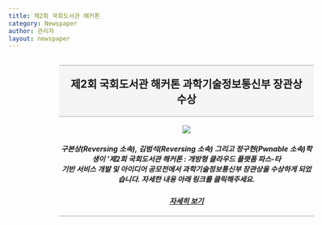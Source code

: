 ```yaml
---
title: 제2회 국회도서관 해커톤
category: Newspaper
author: 관리자
layout: newspaper
---
```

<div style="width: 100%; padding-left:100px; padding-right:100px">
    <h2 style="text-align:center; border-top:1px solid #aaa; border-bottom:1px solid #aaa; padding: 20px; background-color:#f5f5f5">제2회 국회도서관 해커톤 과학기술정보통신부 장관상 수상</h2>
    <div style="text-align:center">
        <img src="https://user-images.githubusercontent.com/48669011/83600667-024f5b80-a5aa-11ea-9145-286a573259b1.jpg">
    </div>
    <h5 style="text-align:center">구본상(Reversing 소속), 김범석(Reversing 소속) 그리고 정구현(Pwnable 소속)학생이 '제2회 국회도서관 해커톤 : 개방형 클라우드 플랫폼 파스-타 <br>기반 서비스 개발 및 아이디어 공모전에서 과학기술정보통신부 장관상을 수상하게 되었습니다. 자세한 내용 아래 링크를 클릭해주세요.<br></h5>
    <h5 style="text-align:center; border-bottom: 1px solid #aaa; padding-bottom:20px; color:#222"><a href="http://m.shinmoongo.net/a.html?uid=132757">자세히 보기</a></h5>
</div>